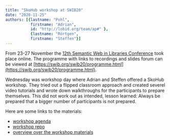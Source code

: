 ```yaml
---
title: "SkoHub workshop at SWIB20"
date: "2020-11-25"
authors: [{lastname: "Pohl",
           firstname: "Adrian",
           id: "http://lobid.org/team/ap#" },
           {lastname: "Rörtgen",
           firstname: "Steffen"}]
---
```


From 23-27 November the [12th Semantic Web in Libraries Conference](https://swib.org/swib20/) took place online. The programme with links to recordings and slides forum can be viewed at [https://swib.org/swib20/programme.html](https://swib.org/swib20/programme.html).

Wednesday was workshop day where Adrian and Steffen offered a SkoHub workshop. They tried out a flipped classroom approach and created severel video tutorials and wrote down walkthroughs for the participants to prepare themselves. This did not work out as intended, lesson learned: Always be prepared that a bigger number of participants is not prepared.

Here are some links to the materials:

- [workshop agenda](https://pad.gwdg.de/p/HJeIvDvq5w)
- [workshop repo](https://github.com/skohub-io/swib20-workshop)
- [overview over the workshop materials](https://github.com/skohub-io/swib20-workshop/blob/main/resources/README.md)